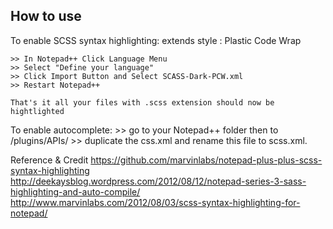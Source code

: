 How to use
-------------------------

To enable SCSS syntax highlighting:
extends style : Plastic Code Wrap

	>> In Notepad++ Click Language Menu
	>> Select "Define your language"
	>> Click Import Button and Select SCASS-Dark-PCW.xml
	>> Restart Notepad++

	That's it all your files with .scss extension should now be hightlighted



To enable autocomplete:
    >> go to your Notepad++ folder then to /plugins/APIs/
    >> duplicate the css.xml and rename this file to scss.xml.


Reference & Credit
https://github.com/marvinlabs/notepad-plus-plus-scss-syntax-highlighting
http://deekaysblog.wordpress.com/2012/08/12/notepad-series-3-sass-highlighting-and-auto-compile/
http://www.marvinlabs.com/2012/08/03/scss-syntax-highlighting-for-notepad/